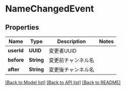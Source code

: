 # NameChangedEvent

## Properties
Name | Type | Description | Notes
------------ | ------------- | ------------- | -------------
**userId** | **UUID** | 変更者UUID | 
**before** | **String** | 変更前チャンネル名 | 
**after** | **String** | 変更後チャンネル名 | 

[[Back to Model list]](../README.md#documentation-for-models) [[Back to API list]](../README.md#documentation-for-api-endpoints) [[Back to README]](../README.md)


